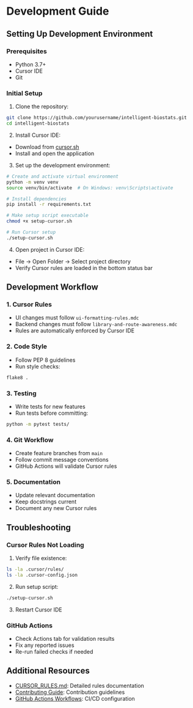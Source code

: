 # Development Guide

## Setting Up Development Environment

### Prerequisites
- Python 3.7+
- Cursor IDE
- Git

### Initial Setup

1. Clone the repository:
```bash
git clone https://github.com/yourusername/intelligent-biostats.git
cd intelligent-biostats
```

2. Install Cursor IDE:
- Download from [cursor.sh](https://cursor.sh)
- Install and open the application

3. Set up the development environment:
```bash
# Create and activate virtual environment
python -m venv venv
source venv/bin/activate  # On Windows: venv\Scripts\activate

# Install dependencies
pip install -r requirements.txt

# Make setup script executable
chmod +x setup-cursor.sh

# Run Cursor setup
./setup-cursor.sh
```

4. Open project in Cursor IDE:
- File -> Open Folder -> Select project directory
- Verify Cursor rules are loaded in the bottom status bar

## Development Workflow

### 1. Cursor Rules
- UI changes must follow `ui-formatting-rules.mdc`
- Backend changes must follow `library-and-route-awareness.mdc`
- Rules are automatically enforced by Cursor IDE

### 2. Code Style
- Follow PEP 8 guidelines
- Run style checks:
```bash
flake8 .
```

### 3. Testing
- Write tests for new features
- Run tests before committing:
```bash
python -m pytest tests/
```

### 4. Git Workflow
- Create feature branches from `main`
- Follow commit message conventions
- GitHub Actions will validate Cursor rules

### 5. Documentation
- Update relevant documentation
- Keep docstrings current
- Document any new Cursor rules

## Troubleshooting

### Cursor Rules Not Loading
1. Verify file existence:
```bash
ls -la .cursor/rules/
ls -la .cursor-config.json
```

2. Run setup script:
```bash
./setup-cursor.sh
```

3. Restart Cursor IDE

### GitHub Actions
- Check Actions tab for validation results
- Fix any reported issues
- Re-run failed checks if needed

## Additional Resources

- [CURSOR_RULES.md](../CURSOR_RULES.md): Detailed rules documentation
- [Contributing Guide](../CONTRIBUTING.md): Contribution guidelines
- [GitHub Actions Workflows](../.github/workflows/): CI/CD configuration 